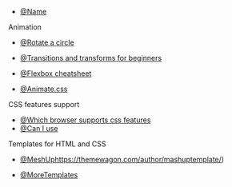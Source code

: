 - [@Name](URL) 


Animation

- [@Rotate a circle](https://dev.to/benjithorpe/rotate-a-circle-with-css-1dp6)

- [@Transitions and transforms for beginners](https://thoughtbot.com/blog/transitions-and-transforms)

- [@Flexbox cheatsheet](https://darekkay.com/flexbox-cheatsheet/)

- [@Animate.css](https://animate.style/) 

  


CSS features support
- [@Which browser supports css features](https://www.w3schools.com/cssref/css3_browsersupport.php)
- [@Can I use](https://caniuse.com/?search=foreach)


Templates for HTML and CSS
- [@MeshUp](https://themewagon.com/author/mashuptemplate/)https://themewagon.com/author/mashuptemplate/)

- [@MoreTemplates](https://html5up.net/) 
